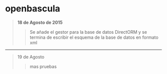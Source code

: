 # openbascula



>**18 de Agosto de 2015**
> > Se añade el gestor para la base de datos DirectORM y se termina de escribir 
> > el esquema de la base de datos en formato xml

_________________________

>19 de Agosto
> >mas pruebas
